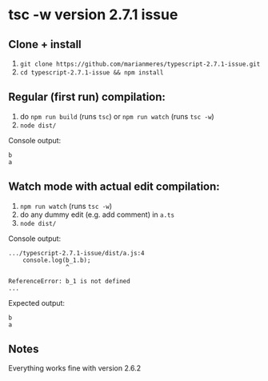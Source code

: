 # tsc -w version 2.7.1 issue

## Clone + install

1. `git clone https://github.com/marianmeres/typescript-2.7.1-issue.git`
2. `cd typescript-2.7.1-issue && npm install`

## Regular (first run) compilation:

1. do `npm run build` (runs `tsc`) or `npm run watch` (runs `tsc -w`)
2. `node dist/`

Console output:
```
b
a
```

## Watch mode with actual edit compilation:

1. `npm run watch` (runs `tsc -w`)
2. do any dummy edit (e.g. add comment) in `a.ts`
3. `node dist/`

Console output:
```
.../typescript-2.7.1-issue/dist/a.js:4
    console.log(b_1.b);
                ^

ReferenceError: b_1 is not defined
...
```

Expected output:
```
b
a
```


## Notes

Everything works fine with version 2.6.2 